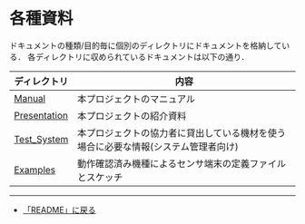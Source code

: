 # 各種資料

ドキュメントの種類/目的毎に個別のディレクトリにドキュメントを格納している．
各ディレクトリに収められているドキュメントは以下の通り．

|ディレクトリ|内容|
|---|---|
|[Manual](Manual/Manual.md)|本プロジェクトのマニュアル|
|[Presentation](Presentation)|本プロジェクトの紹介資料|
|[Test_System](Test_System/Test_Sytem.md)|本プロジェクトの協力者に貸出している機材を使う場合に必要な情報(システム管理者向け)|
|[Examples](../examples/Examples.md)|動作確認済み機種によるセンサ端末の定義ファイルとスケッチ|


***
- [「README」に戻る](../README.md)
